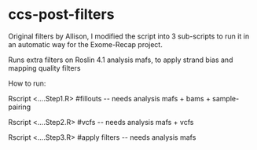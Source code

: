 # ccs-post-filters

Original filters by Allison, I modified the script into 3 sub-scripts to run it in an automatic way for the Exome-Recap project.


Runs extra filters on Roslin 4.1 analysis mafs, to apply strand bias and mapping quality filters 


How to run:

Rscript <....Step1.R> #fillouts -- needs analysis mafs + bams + sample-pairing

Rscript <....Step2.R> #vcfs -- needs analysis mafs + vcfs

Rscript <....Step3.R> #apply filters -- needs analysis mafs
